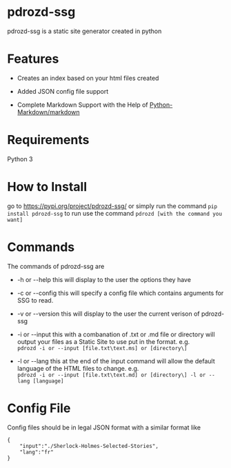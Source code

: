 # pdrozd-ssg

pdrozd-ssg is a static site generator created in python

# Features
 * Creates an index based on your html files created

 * Added JSON config file support 
 
 * Complete Markdown Support with the Help of [Python-Markdown/markdown](https://github.com/Python-Markdown/markdown)

# Requirements

Python 3

# How to Install

go to https://pypi.org/project/pdrozd-ssg/ or simply run the command `pip install pdrozd-ssg` 
to run use the command `pdrozd [with the command you want]`

# Commands

The commands of pdrozd-ssg are
* -h or --help this will display to the user the options they have

* -c or --config this will specify a config file which contains arguments for SSG to read.

* -v or --version this will display to the user the current verison of pdrozd-ssg

* -i or --input this with a combanation of .txt or .md file or directory will output your files as a Static Site
  to use put in the format. e.g. <br>
   ```pdrozd -i or --input [file.txt\text.ms] or [directory\]``` 

* -l or --lang this at the end of the input command will allow the default language of the HTML files to change. e.g.<br>
   ```pdrozd -i or --input [file.txt\text.md] or [directory\] -l or --lang [language]```

# Config File
Config files should be in legal JSON format with a similar format like
``` 
{
    "input":"./Sherlock-Holmes-Selected-Stories",
    "lang":"fr"
} 
```

